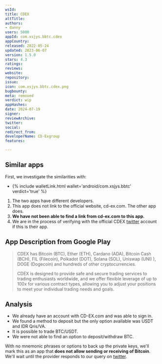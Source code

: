 ```yaml
---
wsId: 
title: CDEX
altTitle: 
authors:
- danny
users: 5000
appId: com.xsjys.bbtc.cdex
appCountry: 
released: 2022-05-24
updated: 2023-06-07
version: 1.5.0
stars: 4.3
ratings: 
reviews: 
website: 
repository: 
issue: 
icon: com.xsjys.bbtc.cdex.png
bugbounty: 
meta: removed
verdict: wip
appHashes: 
date: 2024-07-19
signer: 
reviewArchive: 
twitter: 
social: 
redirect_from: 
developerName: CD-Exgroup
features: 

---
```


## Similar apps 

First, we investigate the similarities with:

- {% include walletLink.html wallet='android/com.xsjys.bbtc' verdict='true' %}

1. The two apps have different developers. 
2. This app does not link to the official website, cd-ex.com. The other app does.
3. **We have not been able to find a link from cd-ex.com to this app.**
4. We are in the process of verifying with the official CDEX [twitter](https://twitter.com/BitcoinWalletz/status/1698628970764525991) account if this is their app. 

## App Description from Google Play

> CDEX has Bitcoin (BTC), Ether (ETH), Cardano (ADA), Bitcoin Cash (BCH), FIL (Filecoin), Polkadot (DOT), Solana (SOL), Uniswap (UNI) ), DOGE (Dogecoin) and hundreds of other cryptocurrencies.
>
> CDEX is designed to provide safe and secure trading services to trading enthusiasts worldwide, and we offer flexible leverage of up to 100x for various contract types, allowing you to adjust your positions to meet your individual trading needs and goals.

## Analysis 

- We already have an account with CD-EX.com and was able to sign in.
- We found a method to deposit but the only option available was USDT and IDR Qris/VA. 
- It is possible to trade BTC/USDT. 
- We were not able to find an option to deposit/withdraw BTC. 

With no mnemonic phrases or options to back up the private keys, we'll mark this as an app that **does not allow sending or receiving of Bitcoin**. We'll wait until the provider responds to our query on [twitter](https://twitter.com/BitcoinWalletz/status/1698628970764525991).